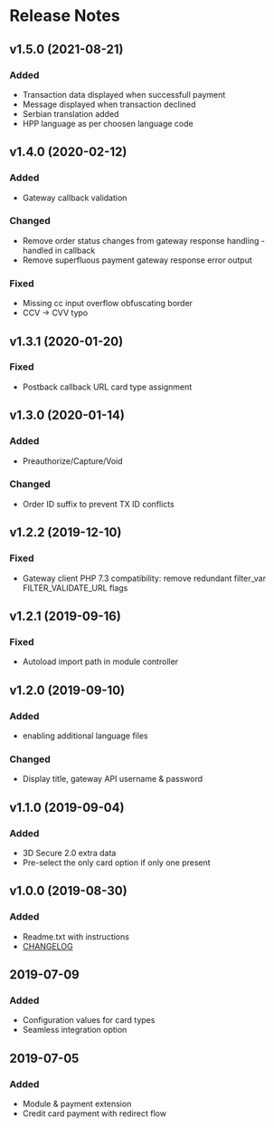 # Release Notes

## v1.5.0 (2021-08-21)
### Added
- Transaction data displayed when successfull payment
- Message displayed when transaction declined
- Serbian translation added
- HPP language as per choosen language code

## v1.4.0 (2020-02-12)
### Added
- Gateway callback validation
### Changed
- Remove order status changes from gateway response handling - handled in callback
- Remove superfluous payment gateway response error output
### Fixed
- Missing cc input overflow obfuscating border
- CCV -> CVV typo  

## v1.3.1 (2020-01-20)

### Fixed
- Postback callback URL card type assignment

## v1.3.0 (2020-01-14)

### Added
- Preauthorize/Capture/Void
### Changed
- Order ID suffix to prevent TX ID conflicts

## v1.2.2 (2019-12-10)
### Fixed
- Gateway client PHP 7.3 compatibility: remove redundant filter_var FILTER_VALIDATE_URL flags

## v1.2.1 (2019-09-16)

### Fixed
- Autoload import path in module controller

## v1.2.0 (2019-09-10)
### Added
- enabling  additional language files
### Changed
- Display title, gateway API username & password 

## v1.1.0 (2019-09-04)
### Added
- 3D Secure 2.0 extra data
- Pre-select the only card option if only one present

## v1.0.0 (2019-08-30)
### Added
- Readme.txt with instructions
- [CHANGELOG](CHANGELOG.md)

## 2019-07-09
### Added
- Configuration values for card types
- Seamless integration option

## 2019-07-05
### Added
- Module & payment extension
- Credit card payment with redirect flow
